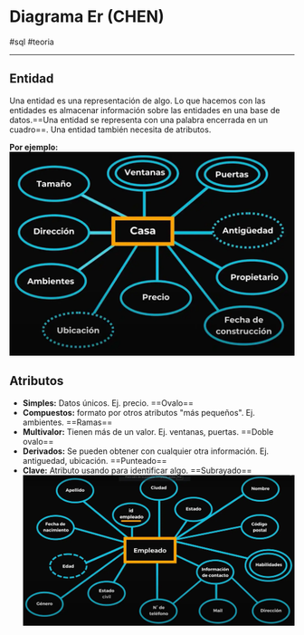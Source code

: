 # Diagrama Er (CHEN)
#sql #teoria

---

## Entidad

Una entidad es una representación de algo. Lo que hacemos con las entidades es almacenar información sobre las entidades en una base de datos.==Una entidad se representa con una palabra encerrada en un cuadro==. Una entidad también necesita de atributos.

**Por ejemplo:** 
![Ejemplo de entidad y sus atributos](img/entidad.webp)
## Atributos

- **Simples:** Datos únicos. Ej. precio. ==Ovalo==
- **Compuestos:** formato por otros atributos "más pequeños". Ej. ambientes. ==Ramas==
- **Multivalor:** Tienen más de un valor. Ej. ventanas, puertas. ==Doble ovalo==
- **Derivados:** Se pueden obtener con cualquier otra información. Ej. antiguedad, ubicación. ==Punteado==
- **Clave:** Atributo usando para identificar algo. ==Subrayado==
![Ejemplo de entidad y sus atributos](img/entidad-2.webp)
